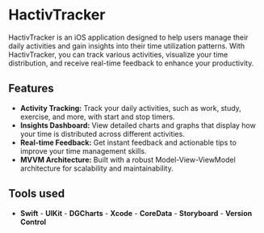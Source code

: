 # HactivTracker

HactivTracker is an iOS application designed to help users manage their daily activities and gain insights into their time utilization patterns. With HactivTracker, you can track various activities, visualize your time distribution, and receive real-time feedback to enhance your productivity.

## Features

- **Activity Tracking:** Track your daily activities, such as work, study, exercise, and more, with start and stop timers.
- **Insights Dashboard:** View detailed charts and graphs that display how your time is distributed across different activities.
- **Real-time Feedback:** Get instant feedback and actionable tips to improve your time management skills.
- **MVVM Architecture:** Built with a robust Model-View-ViewModel architecture for scalability and maintainability.

## Tools used
- **Swift** - **UIKit** - **DGCharts** - **Xcode** - **CoreData** - **Storyboard** - **Version Control**    


